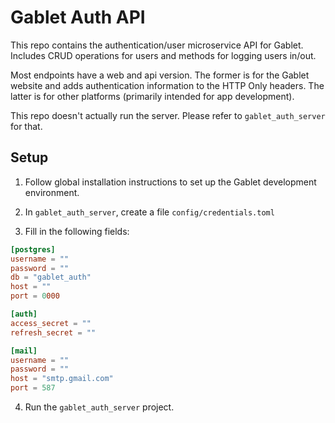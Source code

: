 # Gablet Auth API

This repo contains the authentication/user microservice API for Gablet. Includes CRUD operations for users and methods for logging users in/out.

Most endpoints have a web and api version. The former is for the Gablet website and adds authentication information to the HTTP Only headers. The latter is for other platforms (primarily intended for app development).

This repo doesn't actually run the server. Please refer to `gablet_auth_server` for that.

## Setup

1. Follow global installation instructions to set up the Gablet development environment.

2. In `gablet_auth_server`, create a file `config/credentials.toml`

3. Fill in the following fields:

```toml
[postgres]
username = ""
password = ""
db = "gablet_auth"
host = ""
port = 0000

[auth]
access_secret = ""
refresh_secret = ""

[mail]
username = ""
password = ""
host = "smtp.gmail.com"
port = 587
```

4. Run the `gablet_auth_server` project.